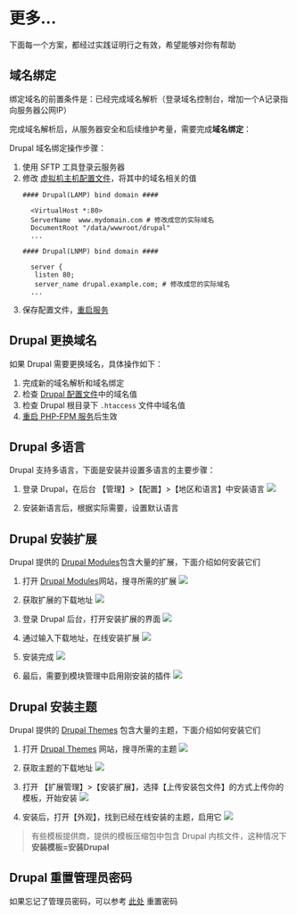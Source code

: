 # 更多...

下面每一个方案，都经过实践证明行之有效，希望能够对你有帮助

## 域名绑定

绑定域名的前置条件是：已经完成域名解析（登录域名控制台，增加一个A记录指向服务器公网IP）  

完成域名解析后，从服务器安全和后续维护考量，需要完成**域名绑定**：

Drupal 域名绑定操作步骤：

1. 使用 SFTP 工具登录云服务器
2. 修改 [虚拟机主机配置文件](/zh/stack-components.html#apache)，将其中的域名相关的值
   ```text
   #### Drupal(LAMP) bind domain #### 

     <VirtualHost *:80>
     ServerName  www.mydomain.com # 修改成您的实际域名
     DocumentRoot "/data/wwwroot/drupal"
     ...
     
   #### Drupal(LNMP) bind domain #### 

     server {
      listen 80;
      server_name drupal.example.com; # 修改成您的实际域名
     ...

   ```
3. 保存配置文件，[重启服务](/zh/admin-services.html#apache)

## Drupal 更换域名

如果 Drupal 需要更换域名，具体操作如下：

1. 完成新的域名解析和域名绑定
2. 检查 [Drupal 配置文件](/zh/stack-components.html#drupal)中的域名值
3. 检查 Drupal 根目录下 `.htaccess` 文件中域名值
4. [重启 PHP-FPM 服务](/zh/admin-services.html#php-fpm)后生效

## Drupal 多语言

Drupal 支持多语言，下面是安装并设置多语言的主要步骤：

1. 登录 Drupal，在后台 【管理】>【配置】>【地区和语言】中安装语言
  ![](https://libs.websoft9.com/Websoft9/DocsPicture/zh/drupal/drupal-addlanguage-websoft9.png)

2. 安装新语言后，根据实际需要，设置默认语言

## Drupal 安装扩展

Drupal 提供的 [Drupal Modules](https://www.drupal.org/project/project_module)包含大量的扩展，下面介绍如何安装它们

1. 打开 [Drupal Modules](https://www.drupal.org/project/project_module)网站，搜寻所需的扩展
   ![](https://libs.websoft9.com/Websoft9/DocsPicture/en/drupal/drupal-searchformodule-websoft9.png)

2. 获取扩展的下载地址
   ![](https://libs.websoft9.com/Websoft9/DocsPicture/en/drupal/drupal-dlmodule-websoft9.png)

3. 登录 Drupal 后台，打开安装扩展的界面
   ![](https://libs.websoft9.com/Websoft9/DocsPicture/en/drupal/drupal-extend-websoft9.png)

4. 通过输入下载地址，在线安装扩展
   ![](https://libs.websoft9.com/Websoft9/DocsPicture/zh/drupal/drupal-installsmtp-websoft9.png)

5. 安装完成
   ![](https://libs.websoft9.com/Websoft9/DocsPicture/en/drupal/drupal-moduleinstalled-websoft9.png)

6. 最后，需要到模块管理中启用刚安装的插件
   ![](https://libs.websoft9.com/Websoft9/DocsPicture/zh/drupal/drupal-enablemodule-websoft9.png)

## Drupal 安装主题

Drupal 提供的 [Drupal Themes](https://www.drupal.org/project/project_theme) 包含大量的主题，下面介绍如何安装它们

1. 打开 [Drupal Themes](https://www.drupal.org/project/project_theme) 网站，搜寻所需的主题
   ![](https://libs.websoft9.com/Websoft9/DocsPicture/zh/drupal/drupal-searchthemes-websoft9.png)

2. 获取主题的下载地址
   ![](https://libs.websoft9.com/Websoft9/DocsPicture/zh/drupal/drupal-themesurl-websoft9.png)

3. 打开 【扩展管理】>【安装扩展】，选择【上传安装包文件】的方式上传你的模板，开始安装
   ![](https://libs.websoft9.com/Websoft9/DocsPicture/zh/drupal/drupal-installsmtp-websoft9.png)

4. 安装后，打开【外观】，找到已经在线安装的主题，启用它
   ![](https://libs.websoft9.com/Websoft9/DocsPicture/zh/drupal/drupal-themeenable-websoft9.png)

> 有些模板提供商，提供的模板压缩包中包含 Drupal 内核文件，这种情况下 **安装模板=安装Drupal**

## Drupal 重置管理员密码

如果忘记了管理员密码，可以参考 [此处](https://www.drupal.org/node/44164) 重置密码